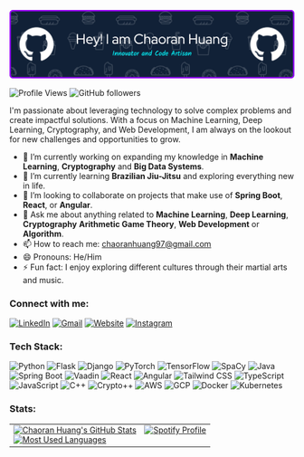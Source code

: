 ![Header](https://github.com/Chaoran-Huang/Chaoran-Huang/blob/main/github-header-image.png)

![Profile Views](https://komarev.com/ghpvc/?username=Chaoran-Huang&color=blue&style=flat-square)
![GitHub followers](https://img.shields.io/github/followers/Chaoran-Huang?label=Follow&style=social)

<!--
**Chaoran-Huang/Chaoran-Huang** is a ✨ _special_ ✨ repository because its `README.md` (this file) appears on my GitHub profile.
-->

I'm passionate about leveraging technology to solve complex problems and create impactful solutions. With a focus on Machine Learning, Deep Learning, Cryptography, and Web Development, I am always on the lookout for new challenges and opportunities to grow.

- 🔭 I’m currently working on expanding my knowledge in **Machine Learning**, **Cryptography** and **Big Data Systems**.
- 🌱 I’m currently learning **Brazilian Jiu-Jitsu** and exploring everything new in life.
- 👯 I’m looking to collaborate on projects that make use of **Spring Boot**, **React**, or **Angular**.
- 💬 Ask me about anything related to **Machine Learning**, **Deep Learning**, **Cryptography** **Arithmetic Game Theory**, **Web Development** or **Algorithm**.
- 📫 How to reach me: chaoranhuang97@gmail.com
- 😄 Pronouns: He/Him
- ⚡ Fun fact: I enjoy exploring different cultures through their martial arts and music.

### Connect with me:

[![LinkedIn](https://img.shields.io/badge/LinkedIn-Chaoran_Huang-blue?style=flat&logo=linkedin)](https://www.linkedin.com/in/chaoran-huang-8388b7203/) 
[![Gmail](https://img.shields.io/badge/Gmail-chaoranhuang97-red?style=flat&logo=gmail)](mailto:chaoranhuang97@gmail.com)
[![Website](https://img.shields.io/badge/Website-chaoran_huang.com-black?style=flat&logo=About.me)](https://www.chaoran-huang.com/resume.pdf)
[![Instagram](https://img.shields.io/badge/Instagram-bedazzled__hcr-E4405F?style=flat&logo=instagram)](https://instagram.com/bedazzled_hcr)

### Tech Stack:

![Python](https://img.shields.io/badge/-Python-3776AB?style=flat&logo=python&logoColor=white)
![Flask](https://img.shields.io/badge/-Flask-000000?style=flat&logo=flask&logoColor=white)
![Django](https://img.shields.io/badge/-Django-092E20?style=flat&logo=django&logoColor=green)
![PyTorch](https://img.shields.io/badge/-PyTorch-EE4C2C?style=flat&logo=PyTorch&logoColor=white)
![TensorFlow](https://img.shields.io/badge/-TensorFlow-FF6F00?style=flat&logo=TensorFlow&logoColor=white)
![SpaCy](https://img.shields.io/badge/-SpaCy-09A3D5?style=flat&logo=spacy&logoColor=white)
![Java](https://img.shields.io/badge/-Java-007396?style=flat&logo=java&logoColor=white)
![Spring Boot](https://img.shields.io/badge/-Spring_Boot-6DB33F?style=flat&logo=spring&logoColor=white)
![Vaadin](https://img.shields.io/badge/-Vaadin-00B4F0?style=flat&logo=vaadin&logoColor=white)
![React](https://img.shields.io/badge/-React-61DAFB?style=flat&logo=react&logoColor=black)
![Angular](https://img.shields.io/badge/-Angular-DD0031?style=flat&logo=angular&logoColor=white)
![Tailwind CSS](https://img.shields.io/badge/-Tailwind_CSS-38B2AC?style=flat&logo=tailwind-css&logoColor=white)
![TypeScript](https://img.shields.io/badge/-TypeScript-3178C6?style=flat&logo=typescript&logoColor=white)
![JavaScript](https://img.shields.io/badge/-JavaScript-F7DF1E?style=flat&logo=javascript&logoColor=black)
![C++](https://img.shields.io/badge/-C++-00599C?style=flat&logo=cplusplus&logoColor=white)
![Crypto++](https://img.shields.io/badge/-Crypto++-000000?style=flat&logo=Lock&logoColor=white)
![AWS](https://img.shields.io/badge/-AWS-232F3E?style=flat&logo=amazon-aws&logoColor=white)
![GCP](https://img.shields.io/badge/-GCP-4285F4?style=flat&logo=google-cloud&logoColor=white)
![Docker](https://img.shields.io/badge/-Docker-2496ED?style=flat&logo=docker&logoColor=white)
![Kubernetes](https://img.shields.io/badge/-Kubernetes-326CE5?style=flat&logo=kubernetes&logoColor=white)

### Stats:

<table>
  <tr>
    <!-- GitHub Stats -->
    <td valign="top">
      <a href="https://github.com/anuraghazra/github-readme-stats">
        <img src="https://github-readme-stats-wheat-gamma.vercel.app/api?username=Chaoran-Huang&bg_color=00000000&count_private=true&show_icons=true&hide_border=true" alt="Chaoran Huang's GitHub Stats" />
      </a>
      <br>
      <a href="https://github.com/anuraghazra/convoychat">
        <img src="https://github-readme-stats-wheat-gamma.vercel.app/api/top-langs?username=Chaoran-Huang&layout=compact&bg_color=00000000&hide_border=true&count_private=true&langs_count=8&hide=jupyter%20notebook,rich%20text%20format" alt="Most Used Languages" />
      </a>
    </td>
    <!-- Spotify Profile -->
    <td valign="top">
      <a href="https://spotify-github-profile.vercel.app/api/view?uid=31dmqdrsn5o546cer7plnmech7na&redirect=true">
        <img src="https://spotify-github-profile.vercel.app/api/view?uid=31dmqdrsn5o546cer7plnmech7na&cover_image=true&theme=default" alt="Spotify Profile" />
      </a>
    </td>
  </tr>
</table>

